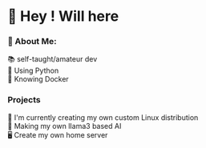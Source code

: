 # 🚀 Hey ! Will here
### 💫 About Me:
📚 self-taught/amateur dev<br>🐍 Using Python<br>🐋 Knowing Docker

### Projects
💾 I'm currently creating my own custom Linux distribution<br>🧠 Making my own lIama3 based AI<br>🖥️ Create my own home server
